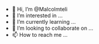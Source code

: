 - 👋 Hi, I’m @Malcolmteli
- 👀 I’m interested in ...
- 🌱 I’m currently learning ...
- 💞️ I’m looking to collaborate on ...
- 📫 How to reach me ...

<!---
Malcolmteli/Malcolmteli is a ✨ special ✨ repository because its `README.md` (this file) appears on your GitHub profile.
You can click the Preview link to take a look at your changes.
--->
